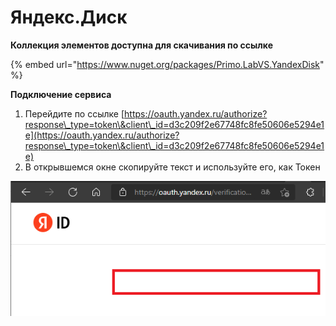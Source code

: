 # Яндекс.Диск

**Коллекция элементов доступна для скачивания по ссылке**

{% embed url="https://www.nuget.org/packages/Primo.LabVS.YandexDisk" %}

**Подключение сервиса**

1. &#x20;Перейдите по ссылке [https://oauth.yandex.ru/authorize?response\_type=token\&client\_id=d3c209f2e67748fc8fe50606e5294e1e](https://oauth.yandex.ru/authorize?response\_type=token\&client\_id=d3c209f2e67748fc8fe50606e5294e1e)
2. В открывшемся окне скопируйте текст и используйте его, как Токен

![](../../../../resources/activities/extra/labvs/yandexdisk/image-466.png)
